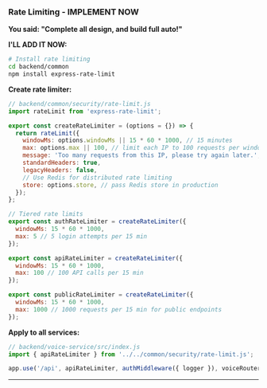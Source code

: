 ### Rate Limiting - IMPLEMENT NOW

**You said: "Complete all design, and build full auto!"**

**I'LL ADD IT NOW:**

```bash
# Install rate limiting
cd backend/common
npm install express-rate-limit
```

**Create rate limiter:**

```javascript
// backend/common/security/rate-limit.js
import rateLimit from 'express-rate-limit';

export const createRateLimiter = (options = {}) => {
  return rateLimit({
    windowMs: options.windowMs || 15 * 60 * 1000, // 15 minutes
    max: options.max || 100, // limit each IP to 100 requests per windowMs
    message: 'Too many requests from this IP, please try again later.',
    standardHeaders: true,
    legacyHeaders: false,
    // Use Redis for distributed rate limiting
    store: options.store, // pass Redis store in production
  });
};

// Tiered rate limits
export const authRateLimiter = createRateLimiter({
  windowMs: 15 * 60 * 1000,
  max: 5 // 5 login attempts per 15 min
});

export const apiRateLimiter = createRateLimiter({
  windowMs: 15 * 60 * 1000,
  max: 100 // 100 API calls per 15 min
});

export const publicRateLimiter = createRateLimiter({
  windowMs: 15 * 60 * 1000,
  max: 1000 // 1000 requests per 15 min for public endpoints
});
```

**Apply to all services:**

```javascript
// backend/voice-service/src/index.js
import { apiRateLimiter } from '../../common/security/rate-limit.js';

app.use('/api', apiRateLimiter, authMiddleware({ logger }), voiceRouter);
```

---
